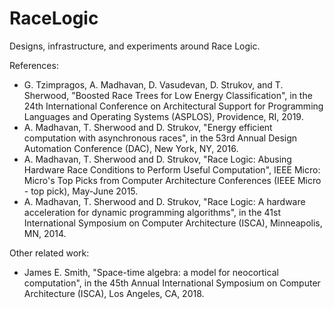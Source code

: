 # RaceLogic
Designs, infrastructure, and experiments around Race Logic.


References:
- G. Tzimpragos, A. Madhavan, D. Vasudevan, D. Strukov, and T. Sherwood, "Boosted Race Trees for Low Energy Classification", in the 24th International Conference on Architectural Support for Programming Languages and Operating Systems (ASPLOS), Providence, RI, 2019. 
- A. Madhavan, T. Sherwood and D. Strukov, "Energy efficient computation with asynchronous races", in the 53rd Annual Design Automation Conference (DAC), New York, NY, 2016.
- A. Madhavan, T. Sherwood and D. Strukov, "Race Logic: Abusing Hardware Race Conditions to Perform Useful Computation", IEEE Micro: Micro's Top Picks from Computer Architecture Conferences (IEEE Micro - top pick), May-June 2015.
- A. Madhavan, T. Sherwood and D. Strukov, "Race Logic: A hardware acceleration for dynamic programming algorithms", in the 41st International Symposium on Computer Architecture (ISCA), Minneapolis, MN, 2014.

Other related work:
- James E. Smith, "Space-time algebra: a model for neocortical computation", in the 45th Annual International Symposium on Computer Architecture (ISCA), Los Angeles, CA, 2018.
